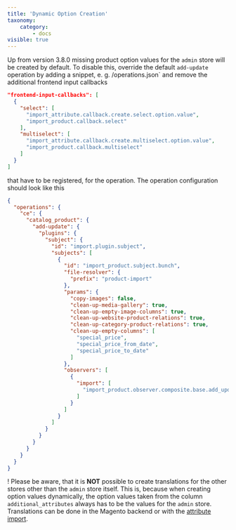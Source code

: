 ```yaml
---
title: 'Dynamic Option Creation'
taxonomy:
    category:
        - docs
visible: true
---
```


Up from version 3.8.0 missing product option values for the `admin` store will be created by default. To disable this, override the default `add-update` operation by adding a snippet, e. g. <custom-configuration-dir>/operations.json` and remove the additional frontend input callbacks

```json
"frontend-input-callbacks": [
  {
    "select": [
      "import_attribute.callback.create.select.option.value",
      "import_product.callback.select"
    ],
    "multiselect": [
      "import_attribute.callback.create.multiselect.option.value",
      "import_product.callback.multiselect"
    ]
  }
] 
```
    
that have to be registered, for the operation. The operation configuration should look like this

```json
{
  "operations": {
    "ce": {
      "catalog_product": {
        "add-update": {
          "plugins": {
            "subject": {
              "id": "import.plugin.subject",
              "subjects": [
                {
                  "id": "import_product.subject.bunch",
                  "file-resolver": {
                    "prefix": "product-import"
                  },
                  "params": {
                    "copy-images": false,
                    "clean-up-media-gallery": true,
                    "clean-up-empty-image-columns": true,
                    "clean-up-website-product-relations": true,
                    "clean-up-category-product-relations": true,
                    "clean-up-empty-columns": [
                      "special_price",
                      "special_price_from_date",
                      "special_price_to_date"
                    ]
                  },
                  "observers": [
                    {
                      "import": [
                        "import_product.observer.composite.base.add_update"
                      ]
                    }
                  ]
                }
              ]
            }
          }
        }
      }
    }
  }
}
```

! Please be aware, that it is **NOT** possible to create translations for the other stores other than the `admin` store itself. This is, because when creating option values dynamically, the option values taken from the column `additional_attributes` always has to be the values for the `admin` store. Translations can be done in the Magento backend or with the [attribute import](/file-structure/attributes).